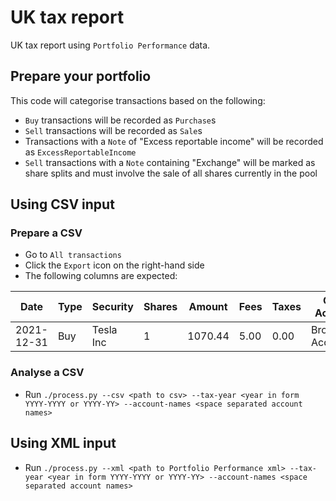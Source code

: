 # UK tax report

UK tax report using `Portfolio Performance` data.

## Prepare your portfolio

This code will categorise transactions based on the following:

- `Buy` transactions will be recorded as `Purchase`s
- `Sell` transactions will be recorded as `Sale`s
- Transactions with a `Note` of "Excess reportable income" will be recorded as `ExcessReportableIncome`
- `Sell` transactions with a `Note` containing "Exchange" will be marked as share splits and must involve the sale of all shares currently in the pool

## Using CSV input

### Prepare a CSV

- Go to `All transactions`
- Click the `Export` icon on the right-hand side
- The following columns are expected:

| Date       | Type | Security  | Shares | Amount  | Fees | Taxes | Cash Account      | ISIN         | Symbol | Note |
| ---------- | ---- | --------- | ------ | ------- | ---- | ----- | ----------------- | ------------ | ------ | ---- |
| 2021-12-31 | Buy  | Tesla Inc | 1      | 1070.44 | 5.00 | 0.00  | Brokerage Account | US88160R1014 | TSLA   |      |

### Analyse a CSV

- Run `./process.py --csv <path to csv> --tax-year <year in form YYYY-YYYY or YYYY-YY> --account-names <space separated account names>`

## Using XML input

- Run `./process.py --xml <path to Portfolio Performance xml> --tax-year <year in form YYYY-YYYY or YYYY-YY> --account-names <space separated account names>`
